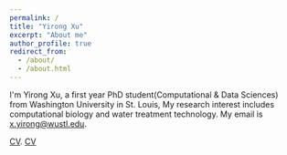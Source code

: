 ```yaml
---
permalink: /
title: "Yirong Xu"
excerpt: "About me"
author_profile: true
redirect_from: 
  - /about/
  - /about.html
---
```




I'm Yirong Xu, a first year PhD student(Computational & Data Sciences) from Washington University in St. Louis, My research interest includes computational biology and water treatment technology. My email is x.yirong@wustl.edu.

[CV](../Xu_Yirong_CV.pdf).
[CV](https://github.com/Yirong-Xu/Yirong-Xu.github.io/blob/09c30246cf3ae32aa6bc4c9c955f4fdea30cb7ad/Xu_Yirong_CV.pdf)
